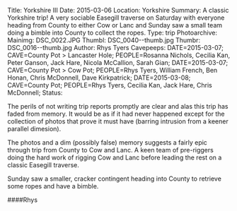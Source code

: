 Title: Yorkshire III
Date: 2015-03-06
Location: Yorkshire
Summary: A classic Yorkshire trip! A very sociable Easegill traverse on Saturday with everyone heading from County to either Cow or Lanc and Sunday saw a small team doing a bimble into County to collect the ropes.
Type: trip
Photoarchive:
Mainimg: DSC_0022.JPG
Thumbl: DSC_0040--thumb.jpg
Thumbr: DSC_0016--thumb.jpg
Author: Rhys Tyers
Cavepeeps: DATE=2015-03-07; CAVE=County Pot > Lancaster Hole; PEOPLE=Rosanna Nichols, Cecilia Kan, Peter Ganson, Jack Hare, Nicola McCallion, Sarah Gian;
           DATE=2015-03-07; CAVE=County Pot > Cow Pot; PEOPLE=Rhys Tyers, William French, Ben Honan, Chris McDonnell, Dave Kirkpatrick;
           DATE=2015-03-08; CAVE=County Pot; PEOPLE=Rhys Tyers, Cecilia Kan, Jack Hare, Chris McDonnell;
Status:

The perils of not writing trip reports promptly are clear and alas this trip has faded from memory. It would be as if it had never happened except for the collection of photos that prove it must have (barring intrusion from a keener parallel dimesion).

The photos and a dim (possibly false) memory suggests a fairly epic through trip from County to Cow and Lanc. A keen team of pre-riggers doing the hard work of rigging Cow and Lanc before leading the rest on a classic Easegill traverse.

Sunday saw a smaller, cracker contingent heading into County to retrieve some ropes and have a bimble.

####Rhys
